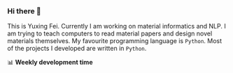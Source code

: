 ### Hi there 👋
This is Yuxing Fei. Currently I am working on material informatics and NLP. I am trying to teach computers to read material papers and design novel materials themselves. My favourite programming language is `Python`. Most of the projects I developed are written in `Python`.

📊 **Weekly development time**
<!--START_SECTION:waka-->

<!--END_SECTION:waka-->
